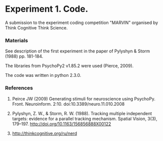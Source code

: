 # Experiment 1. Code.

A submission to the experiment coding competition "MARVIN" organised by Think Cognitive Think Science.

### Materials
See description of the first experiment in the paper of Pylyshyn & Storm (1988) pp. 181-184.

The libraries from PsychoPy2 v1.85.2 were used (Pierce, 2009).

The code was written in python 2.3.0.

### References
1. Peirce JW (2009) Generating stimuli for neuroscience using PsychoPy. Front. Neuroinform. 2:10. doi:10.3389/neuro.11.010.2008

2. Pylyshyn, Z. W., & Storm, R. W. (1988). Tracking multiple independent targets: evidence for a parallel tracking mechanism. Spatial Vision, 3(3), 179–197. http://doi.org/10.1163/156856888X00122

3. http://thinkcognitive.org/ru/nerd
